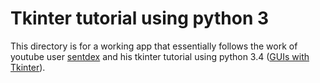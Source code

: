 # Tkinter tutorial using python 3

This directory is for a working app that essentially follows the work of youtube user [sentdex](https://www.youtube.com/user/sentdex) and his tkinter tutorial using python 3.4 ([GUIs with Tkinter](https://www.youtube.com/playlist?list=PLQVvvaa0QuDclKx-QpC9wntnURXVJqLyk)).
